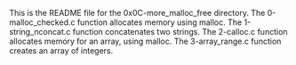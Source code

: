 This is the README file for the 0x0C-more_malloc_free directory.
The 0-malloc_checked.c function allocates memory using malloc.
The 1-string_nconcat.c function concatenates two strings.
The 2-calloc.c function allocates memory for an array, using malloc.
The 3-array_range.c function creates an array of integers.
